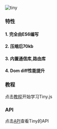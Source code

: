 ![tiny](https://github.com/jeffwcx/tiny/blob/master/site/images/logo.png?raw=true)

### **特性**

#### 1. 完全由ES6编写
#### 2. 压缩后70kb
#### 3. 内置通信库,路由库
#### 4. Dom diff性能提升

### **教程**

点击[教程](https://github.com/jeffwcx/tiny/tree/master/doc)开始学习Tiny.js

### **API**

点击[API](http://onefe.me:8080/api/Ti.html)查看Tiny的API